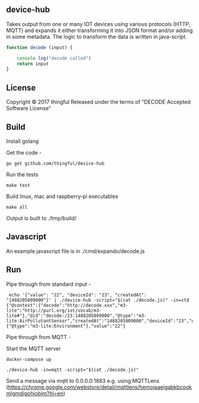 device-hub
-----------


Takes output from one or many IOT devices using various protocols (HTTP, MQTT) and expands it either transforming it into JSON format and/or adding in some metadata.
The logic to transform the data is written in java-script.

```javascript
function decode (input) {

    console.log("decode called")
    return input
}

```

License
-------

Copyright © 2017 thingful
Released under the terms of "DECODE Accepted Software License"

Build
-----

Install golang

Get the code -

```
go get github.com/thingful/device-hub

```

Run the tests

```
make test
```

Build linux, mac and raspberry-pi executables

```
make all
```

Output is built to ./tmp/build/

Javascript
----------

An example javascript file is in ./cmd/expando/decode.js 


Run
---

Pipe through from standard input -

```
 echo '{"value": "22", "deviceId": "23", "createdAt": "1488205809000"}' | ./device-hub -script="$(cat ./decode.js)" -in=std
{"@context":{"decode":"http://decode.xxx","m3-lite":"http://purl.org/iot/vocab/m3-lite#"},"@id":"decode:/23:1488205809000","@type":"m3-lite:AirPollutantSensor","createdAt":"1488205809000","deviceId":"23","domain":{"@type":"m3-lite:Environment"},"value":"22"}

```

Pipe through from MQTT -

Start the MQTT server

```
docker-compose up
```

```
./device-hub -in=mqtt -script="$(cat ./decode.js)"
```

Send a message via mqtt to 0.0.0.0:1883 e.g. using MQTTLens (https://chrome.google.com/webstore/detail/mqttlens/hemojaaeigabkbcookmlgmdigohjobjm?hl=en)
